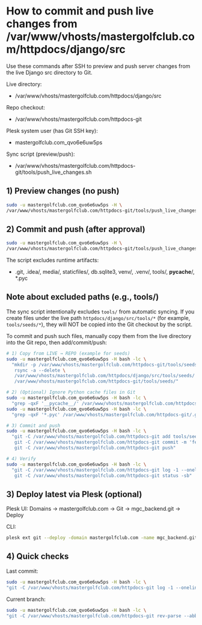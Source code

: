 # How to commit and push live changes from /var/www/vhosts/mastergolfclub.com/httpdocs/django/src

Use these commands after SSH to preview and push server changes from the live Django src directory to Git.

Live directory:
- /var/www/vhosts/mastergolfclub.com/httpdocs/django/src

Repo checkout:
- /var/www/vhosts/mastergolfclub.com/httpdocs-git

Plesk system user (has Git SSH key):
- mastergolfclub.com_qvo6e6uw5ps

Sync script (preview/push):
- /var/www/vhosts/mastergolfclub.com/httpdocs-git/tools/push_live_changes.sh

## 1) Preview changes (no push)
```bash
sudo -u mastergolfclub.com_qvo6e6uw5ps -H \
/var/www/vhosts/mastergolfclub.com/httpdocs-git/tools/push_live_changes.sh
```

## 2) Commit and push (after approval)
```bash
sudo -u mastergolfclub.com_qvo6e6uw5ps -H \
/var/www/vhosts/mastergolfclub.com/httpdocs-git/tools/push_live_changes.sh push
```

The script excludes runtime artifacts:
- .git, .idea/, media/, staticfiles/, db.sqlite3, venv/, .venv/, tools/, __pycache__/, *.pyc

## Note about excluded paths (e.g., tools/)
The sync script intentionally excludes `tools/` from automatic syncing. If you create files under the live path `httpdocs/django/src/tools/*` (for example, `tools/seeds/*`), they will NOT be copied into the Git checkout by the script.

To commit and push such files, manually copy them from the live directory into the Git repo, then add/commit/push:

```bash
# 1) Copy from LIVE → REPO (example for seeds)
sudo -u mastergolfclub.com_qvo6e6uw5ps -H bash -lc \
  "mkdir -p /var/www/vhosts/mastergolfclub.com/httpdocs-git/tools/seeds && \
   rsync -a --delete \
   /var/www/vhosts/mastergolfclub.com/httpdocs/django/src/tools/seeds/ \
   /var/www/vhosts/mastergolfclub.com/httpdocs-git/tools/seeds/"

# 2) (Optional) Ignore Python cache files in Git
sudo -u mastergolfclub.com_qvo6e6uw5ps -H bash -lc \
  "grep -qxF '__pycache__/' /var/www/vhosts/mastergolfclub.com/httpdocs-git/.gitignore || echo '__pycache__/' >> /var/www/vhosts/mastergolfclub.com/httpdocs-git/.gitignore"
sudo -u mastergolfclub.com_qvo6e6uw5ps -H bash -lc \
  "grep -qxF '*.pyc' /var/www/vhosts/mastergolfclub.com/httpdocs-git/.gitignore || echo '*.pyc' >> /var/www/vhosts/mastergolfclub.com/httpdocs-git/.gitignore"

# 3) Commit and push
sudo -u mastergolfclub.com_qvo6e6uw5ps -H bash -lc \
  "git -C /var/www/vhosts/mastergolfclub.com/httpdocs-git add tools/seeds .gitignore && \
   git -C /var/www/vhosts/mastergolfclub.com/httpdocs-git commit -m 'feat(tools): add/update seeds' || true && \
   git -C /var/www/vhosts/mastergolfclub.com/httpdocs-git push"

# 4) Verify
sudo -u mastergolfclub.com_qvo6e6uw5ps -H bash -lc \
  "git -C /var/www/vhosts/mastergolfclub.com/httpdocs-git log -1 --oneline --decorate && \
   git -C /var/www/vhosts/mastergolfclub.com/httpdocs-git status -sb"
```

## 3) Deploy latest via Plesk (optional)
Plesk UI: Domains → mastergolfclub.com → Git → mgc_backend.git → Deploy

CLI:
```bash
plesk ext git --deploy -domain mastergolfclub.com -name mgc_backend.git
```

## 4) Quick checks
Last commit:
```bash
sudo -u mastergolfclub.com_qvo6e6uw5ps -H bash -lc \
"git -C /var/www/vhosts/mastergolfclub.com/httpdocs-git log -1 --oneline"
```
Current branch:
```bash
sudo -u mastergolfclub.com_qvo6e6uw5ps -H bash -lc \
"git -C /var/www/vhosts/mastergolfclub.com/httpdocs-git rev-parse --abbrev-ref HEAD"
```
